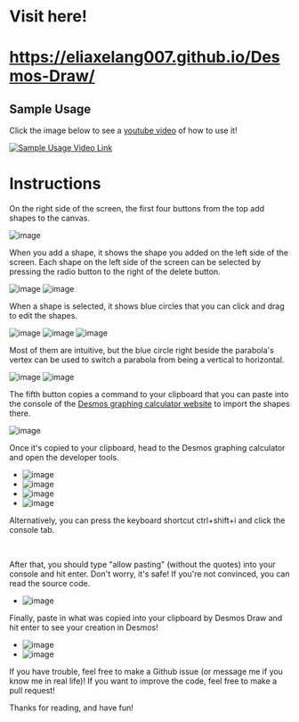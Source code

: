 # Visit here!
# https://eliaxelang007.github.io/Desmos-Draw/

## Sample Usage
Click the image below to see a [youtube video](https://www.youtube.com/watch?v=dZ1LJud_mSw) of how to use it!

[![Sample Usage Video Link](https://github.com/user-attachments/assets/5321d31f-c996-4395-81fc-fb6372793746)](https://www.youtube.com/watch?v=dZ1LJud_mSw)

# Instructions

On the right side of the screen, the first four buttons from the top add shapes to the canvas.

![image](https://github.com/user-attachments/assets/2aae305c-a60d-4c4e-b009-62b57d6f3740)

When you add a shape, it shows the shape you added on the left side of the screen.
Each shape on the left side of the screen can be selected by pressing the radio button to the right of the delete button.

![image](https://github.com/user-attachments/assets/e532019f-50cd-478b-9c6a-8c47f79f5f15)
![image](https://github.com/user-attachments/assets/a21ba72e-4d3e-4b84-93ae-3b0c5947811b)

When a shape is selected, it shows blue circles that you can click and drag to edit the shapes.

![image](https://github.com/user-attachments/assets/10587234-ca40-4ea7-aa11-2c90b7b550c7)
![image](https://github.com/user-attachments/assets/b6f7db1a-818e-4f3d-8e50-27c7e9e498c8)
![image](https://github.com/user-attachments/assets/b9208007-8be5-4fef-a717-80c66994fa37)

Most of them are intuitive, but the blue circle right beside the parabola's vertex can be used to switch a parabola from being a vertical to horizontal.

![image](https://github.com/user-attachments/assets/b9208007-8be5-4fef-a717-80c66994fa37)
![image](https://github.com/user-attachments/assets/06f82b67-ebac-4f69-89e8-52e68204c453)

The fifth button copies a command to your clipboard that you can paste into the console of the [Desmos graphing calculator website](https://www.desmos.com/calculator) to import the shapes there.

![image](https://github.com/user-attachments/assets/553fabaa-c2ed-4031-9b78-9f7de39b18f7)

Once it's copied to your clipboard, head to the Desmos graphing calculator and open the developer tools.

* ![image](https://github.com/user-attachments/assets/c59a42b5-fe1c-4add-b4da-ef2227af2e9e)
* ![image](https://github.com/user-attachments/assets/6ec4c4fe-86c7-402e-bd29-df93192d770a)
* ![image](https://github.com/user-attachments/assets/e50ea940-bf0e-4d73-9a91-ae2193494b09)
* ![image](https://github.com/user-attachments/assets/2e1e040c-dbd2-4f79-b0bb-949120e7d351)

Alternatively, you can press the keyboard shortcut ctrl+shift+i and click the console tab.

<br/>

After that, you should type "allow pasting" (without the quotes) into your console and hit enter.
Don't worry, it's safe! If you're not convinced, you can read the source code.

* ![image](https://github.com/user-attachments/assets/5c0d55e4-0534-45ef-8c90-d57faa93d3f3)

Finally, paste in what was copied into your clipboard by Desmos Draw and hit enter to see your creation in Desmos!

* ![image](https://github.com/user-attachments/assets/64e18788-ddd9-45a3-8abb-fda0a657e5c5)
* ![image](https://github.com/user-attachments/assets/2efe5777-2422-4216-af67-be6c6ca51182)

If you have trouble, feel free to make a Github issue (or message me if you know me in real life)!
If you want to improve the code, feel free to make a pull request!

Thanks for reading, and have fun!

